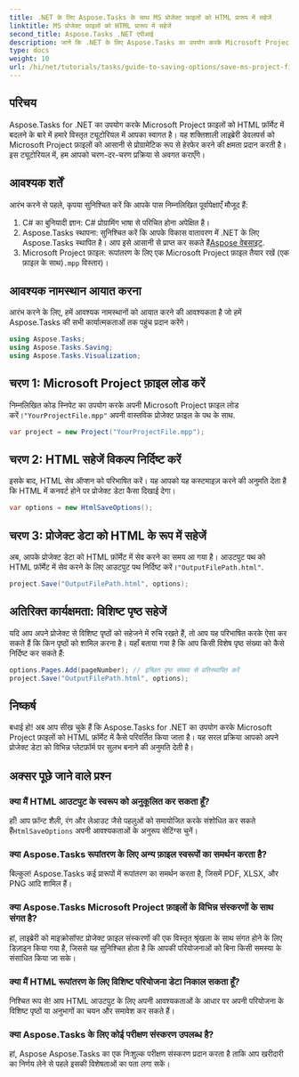```yaml
---
title: .NET के लिए Aspose.Tasks के साथ MS प्रोजेक्ट फ़ाइलों को HTML प्रारूप में सहेजें
linktitle: MS प्रोजेक्ट फ़ाइलों को HTML प्रारूप में सहेजें
second_title: Aspose.Tasks .NET एपीआई
description: जानें कि .NET के लिए Aspose.Tasks का उपयोग करके Microsoft Project फ़ाइलों (.mpp) को आसानी से HTML फ़ॉर्मेट में कैसे बदलें। यह व्यापक ट्यूटोरियल चरण-दर-चरण निर्देश प्रदान करता है, जिसमें प्रोजेक्ट फ़ाइलों को लोड करना, HTML आउटपुट को कस्टमाइज़ करना और विशिष्ट पृष्ठों को सहेजना शामिल है।
type: docs
weight: 10
url: /hi/net/tutorials/tasks/guide-to-saving-options/save-ms-project-files-to-html-format/
---
```

## परिचय

Aspose.Tasks for .NET का उपयोग करके Microsoft Project फ़ाइलों को HTML फ़ॉर्मेट में बदलने के बारे में हमारे विस्तृत ट्यूटोरियल में आपका स्वागत है। यह शक्तिशाली लाइब्रेरी डेवलपर्स को Microsoft Project फ़ाइलों को आसानी से प्रोग्रामेटिक रूप से हेरफेर करने की क्षमता प्रदान करती है। इस ट्यूटोरियल में, हम आपको चरण-दर-चरण प्रक्रिया से अवगत कराएँगे।

## आवश्यक शर्तें

आरंभ करने से पहले, कृपया सुनिश्चित करें कि आपके पास निम्नलिखित पूर्वापेक्षाएँ मौजूद हैं:

1. C# का बुनियादी ज्ञान: C# प्रोग्रामिंग भाषा से परिचित होना अपेक्षित है।
2.  Aspose.Tasks स्थापना: सुनिश्चित करें कि आपके विकास वातावरण में .NET के लिए Aspose.Tasks स्थापित है। आप इसे आसानी से प्राप्त कर सकते हैं[Aspose वेबसाइट](https://www.aspose.com).
3.  Microsoft Project फ़ाइल: रूपांतरण के लिए एक Microsoft Project फ़ाइल तैयार रखें (एक फ़ाइल के साथ)`.mpp` विस्तार)।

## आवश्यक नामस्थान आयात करना

आरंभ करने के लिए, हमें आवश्यक नामस्थानों को आयात करने की आवश्यकता है जो हमें Aspose.Tasks की सभी कार्यात्मकताओं तक पहुंच प्रदान करेंगे।

```csharp
using Aspose.Tasks;
using Aspose.Tasks.Saving;
using Aspose.Tasks.Visualization;
```

## चरण 1: Microsoft Project फ़ाइल लोड करें

 निम्नलिखित कोड स्निपेट का उपयोग करके अपनी Microsoft Project फ़ाइल लोड करें।`"YourProjectFile.mpp"` अपनी वास्तविक प्रोजेक्ट फ़ाइल के पथ के साथ.

```csharp
var project = new Project("YourProjectFile.mpp");
```

## चरण 2: HTML सहेजें विकल्प निर्दिष्ट करें

इसके बाद, HTML सेव ऑप्शन को परिभाषित करें। यह आपको यह कस्टमाइज़ करने की अनुमति देता है कि HTML में कनवर्ट होने पर प्रोजेक्ट डेटा कैसा दिखाई देगा।

```csharp
var options = new HtmlSaveOptions();
```

## चरण 3: प्रोजेक्ट डेटा को HTML के रूप में सहेजें

 अब, आपके प्रोजेक्ट डेटा को HTML फ़ॉर्मेट में सेव करने का समय आ गया है। आउटपुट पथ को HTML फ़ॉर्मेट में सेव करने के लिए आउटपुट पथ निर्दिष्ट करें।`"OutputFilePath.html"`.

```csharp
project.Save("OutputFilePath.html", options);
```

## अतिरिक्त कार्यक्षमता: विशिष्ट पृष्ठ सहेजें

यदि आप अपने प्रोजेक्ट से विशिष्ट पृष्ठों को सहेजने में रुचि रखते हैं, तो आप यह परिभाषित करके ऐसा कर सकते हैं कि किन पृष्ठों को शामिल करना है। यहाँ बताया गया है कि आप किसी विशेष पृष्ठ संख्या को कैसे निर्दिष्ट कर सकते हैं:

```csharp
options.Pages.Add(pageNumber); // इच्छित पृष्ठ संख्या से प्रतिस्थापित करें
project.Save("OutputFilePath.html", options);
```

## निष्कर्ष

बधाई हो! अब आप सीख चुके हैं कि Aspose.Tasks for .NET का उपयोग करके Microsoft Project फ़ाइलों को HTML फ़ॉर्मेट में कैसे परिवर्तित किया जाता है। यह सरल प्रक्रिया आपको अपने प्रोजेक्ट डेटा को विभिन्न प्लेटफ़ॉर्म पर सुलभ बनाने की अनुमति देती है।

## अक्सर पूछे जाने वाले प्रश्न

### क्या मैं HTML आउटपुट के स्वरूप को अनुकूलित कर सकता हूँ?
 हाँ! आप फ़ॉन्ट शैली, रंग और लेआउट जैसे पहलुओं को समायोजित करके संशोधित कर सकते हैं`HtmlSaveOptions` अपनी आवश्यकताओं के अनुरूप सेटिंग्स चुनें।

### क्या Aspose.Tasks रूपांतरण के लिए अन्य फ़ाइल स्वरूपों का समर्थन करता है?
बिल्कुल! Aspose.Tasks कई प्रारूपों में रूपांतरण का समर्थन करता है, जिसमें PDF, XLSX, और PNG आदि शामिल हैं।

### क्या Aspose.Tasks Microsoft Project फ़ाइलों के विभिन्न संस्करणों के साथ संगत है?
हां, लाइब्रेरी को माइक्रोसॉफ्ट प्रोजेक्ट फ़ाइल संस्करणों की एक विस्तृत श्रृंखला के साथ संगत होने के लिए डिज़ाइन किया गया है, जिससे यह सुनिश्चित होता है कि आपकी परियोजनाओं को बिना किसी समस्या के संसाधित किया जा सके।

### क्या मैं HTML रूपांतरण के लिए विशिष्ट परियोजना डेटा निकाल सकता हूँ?
निश्चित रूप से! आप HTML आउटपुट के लिए अपनी आवश्यकताओं के आधार पर अपनी परियोजना के विशिष्ट पृष्ठों या अनुभागों का चयन और समावेश कर सकते हैं।

### क्या Aspose.Tasks के लिए कोई परीक्षण संस्करण उपलब्ध है?
हां, Aspose Aspose.Tasks का एक निःशुल्क परीक्षण संस्करण प्रदान करता है ताकि आप खरीदारी का निर्णय लेने से पहले इसकी विशेषताओं का पता लगा सकें।